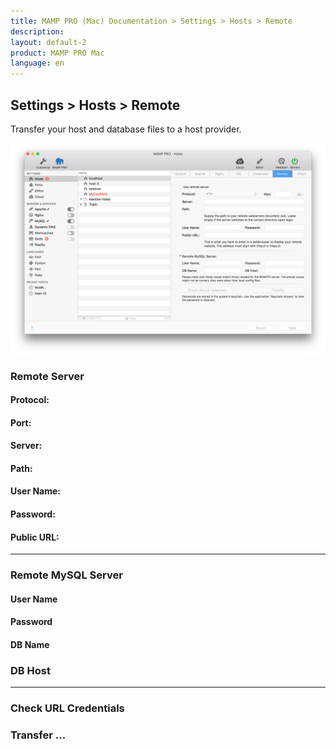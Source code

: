 ```yaml
---
title: MAMP PRO (Mac) Documentation > Settings > Hosts > Remote
description: 
layout: default-2
product: MAMP PRO Mac
language: en
---
```


## Settings > Hosts > Remote

Transfer your host and database files to a host provider. 

![MAMP](/en/MAMP-PRO-Mac_5/Settings/Hosts/Remote/Remote.png)


### Remote Server

#### Protocol:

#### Port:

#### Server:

#### Path:

#### User Name:

#### Password:

#### Public URL:

---

### Remote MySQL Server

#### User Name

#### Password

#### DB Name

### DB Host

---

### Check URL Credentials

### Transfer ... 



